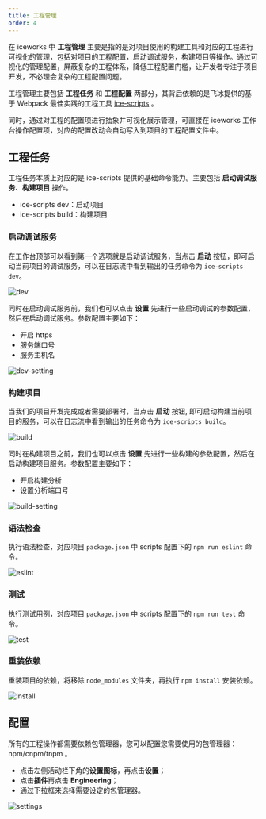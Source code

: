 ```yaml
---
title: 工程管理
order: 4
---
```


在 iceworks 中 **工程管理** 主要是指的是对项目使用的构建工具和对应的工程进行可视化的管理，包括对项目的工程配置，启动调试服务，构建项目等操作。通过可视化的管理配置，屏蔽复杂的工程体系，降低工程配置门槛，让开发者专注于项目开发，不必理会复杂的工程配置问题。

工程管理主要包括 **工程任务** 和 **工程配置** 两部分，其背后依赖的是飞冰提供的基于 Webpack 最佳实践的工程工具 [ice-scripts](https://ice.work/docs/cli/about) 。

同时，通过对工程的配置项进行抽象并可视化展示管理，可直接在 iceworks 工作台操作配置项，对应的配置改动会自动写入到项目的工程配置文件中。

## 工程任务

工程任务本质上对应的是 ice-scripts 提供的基础命令能力。主要包括 **启动调试服务**、**构建项目** 操作。

* ice-scripts dev：启动项目
* ice-scripts build：构建项目

### 启动调试服务

在工作台顶部可以看到第一个选项就是启动调试服务，当点击 **启动** 按钮，即可启动当前项目的调试服务，可以在日志流中看到输出的任务命令为 `ice-scripts dev`。

![dev](https://img.alicdn.com/tfs/TB117UYs4D1gK0jSZFyXXciOVXa-2880-1754.png)


同时在启动调试服务前，我们也可以点击 **设置** 先进行一些启动调试的参数配置，然后在启动调试服务。参数配置主要如下：

* 开启 https
* 服务端口号
* 服务主机名

![dev-setting](https://img.alicdn.com/tfs/TB1kFZVs1H2gK0jSZFEXXcqMpXa-2880-1754.png)

### 构建项目

当我们的项目开发完成或者需要部署时，当点击 **启动** 按钮, 即可启动构建当前项目的服务，可以在日志流中看到输出的任务命令为 `ice-scripts build`。

![build](https://img.alicdn.com/tfs/TB1XRESs4D1gK0jSZFsXXbldVXa-2880-1754.png)

同时在构建项目之前，我们也可以点击 **设置** 先进行一些构建的参数配置，然后在启动构建项目服务。参数配置主要如下：

* 开启构建分析
* 设置分析端口号

![build-setting](https://img.alicdn.com/tfs/TB1W7MTsVP7gK0jSZFjXXc5aXXa-2880-1754.png)

### 语法检查


执行语法检查，对应项目 `package.json` 中 scripts 配置下的 `npm run eslint` 命令。

![eslint](https://img.alicdn.com/tfs/TB1UfkYs4D1gK0jSZFKXXcJrVXa-2880-1754.png)

### 测试

执行测试用例，对应项目 `package.json` 中 scripts 配置下的 `npm run test` 命令。

![test](https://img.alicdn.com/tfs/TB1czAUs9f2gK0jSZFPXXXsopXa-2880-1754.png)

### 重装依赖

重装项目的依赖，将移除 `node_modules` 文件夹，再执行 `npm install` 安装依赖。

![install](https://img.alicdn.com/tfs/TB1AnWmu7P2gK0jSZPxXXacQpXa-2880-466.png)

## 配置

所有的工程操作都需要依赖包管理器，您可以配置您需要使用的包管理器：npm/cnpm/tnpm 。

- 点击左侧活动栏下角的**设置图标**，再点击**设置**；
- 点击**插件**再点击 **Engineering**；
- 通过下拉框来选择需要设定的包管理器。

![settings](https://img.alicdn.com/tfs/TB1Q49tuW61gK0jSZFlXXXDKFXa-2878-1754.png)
